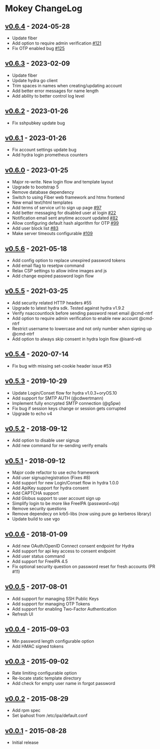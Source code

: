 # Mokey ChangeLog

## [v0.6.4] - 2024-05-28

- Update fiber
- Add option to require admin verification [#121](https://github.com/ubccr/mokey/issues/121)
- Fix OTP enabled bug [#125](https://github.com/ubccr/mokey/issues/125)

## [v0.6.3] - 2023-02-09

- Update fiber
- Update hydra go client
- Trim spaces in names when creating/updating account
- Add better error messages for name length
- Add ability to better control log level

## [v0.6.2] - 2023-01-26

- Fix sshpubkey update bug

## [v0.6.1] - 2023-01-26

- Fix account settings update bug
- Add hydra login prometheus counters

## [v0.6.0] - 2023-01-25

- Major re-write. New login flow and template layout
- Upgrade to bootstrap 5
- Remove database dependency
- Switch to using Fiber web framework and htmx frontend
- New email text/html templates
- Add terms of service url to sign up page [#97](https://github.com/ubccr/mokey/issues/97)
- Add better messaging for disabled user at login [#22](https://github.com/ubccr/mokey/issues/22)
- Notification email sent anytime account updated [#82](https://github.com/ubccr/mokey/issues/82)
- Allow configuring default hash algorithm for OTP [#99](https://github.com/ubccr/mokey/issues/99)
- Add user block list [#83](https://github.com/ubccr/mokey/issues/83)
- Make server timeouts configurable [#109](https://github.com/ubccr/mokey/issues/109)

## [v0.5.6] - 2021-05-18

- Add config option to replace unexpired password tokens
- Add email flag to resetpw command
- Relax CSP settings to allow inline images and js
- Add change expired password login flow

## [v0.5.5] - 2021-03-25

- Add security related HTTP headers #55
- Upgrade to latest hydra sdk. Tested against hydra v1.9.2
- Verify nsaccountlock before sending password reset email @cmd-ntrf
- Add option to require admin verification to enable new account @cmd-ntrf
- Restrict username to lowercase and not only number when signing up @cmd-ntrf
- Add option to always skip consent in hydra login flow @isard-vdi

## [v0.5.4] - 2020-07-14

- Fix bug with missing set-cookie header issue #53

## [v0.5.3] - 2019-10-29

- Update Login/Conset flow for hydra v1.0.3+oryOS.10
- Add support for SMTP AUTH (@cdwertmann)
- Implement fully encrypted SMTP connection (@g5pw)
- Fix bug if session keys change or session gets corrupted
- Upgrade to echo v4

## [v0.5.2] - 2018-09-12

- Add option to disable user signup
- Add new command for re-sending verify emails

## [v0.5.1] - 2018-09-12

- Major code refactor to use echo framework
- Add user signup/registration (Fixes #8)
- Add support for new Login/Conset flow in hydra 1.0.0
- Add ApiKey support for hydra consent
- Add CAPTCHA support
- Add Globus support to user account sign up
- Simplify login to be more like FreeIPA (password+otp)
- Remove security questions
- Remove dependecy on krb5-libs (now using pure go kerberos library)
- Update build to use vgo

## [v0.0.6] - 2018-01-09

- Add new OAuth/OpenID Connect consent endpoint for Hydra
- Add support for api key access to consent endpoint
- Add user status command
- Add support for FreeIPA 4.5
- Fix optional security question on password reset for fresh accounts (PR #11)

## [v0.0.5] - 2017-08-01

- Add support for managing SSH Public Keys
- Add support for managing OTP Tokens
- Add support for enabling Two-Factor Authentication
- Refresh UI

## [v0.0.4] - 2015-09-03

- Min password length configurable option
- Add HMAC signed tokens

## [v0.0.3] - 2015-09-02

- Rate limiting configurable option
- Re-locate static template directory
- Add check for empty user name in forgot password

## [v0.0.2] - 2015-08-29

- Add rpm spec
- Set ipahost from /etc/ipa/default.conf

## [v0.0.1] - 2015-08-28

- Initial release

[v0.0.1]: https://github.com/ubccr/mokey/releases/tag/v0.0.1
[v0.0.2]: https://github.com/ubccr/mokey/releases/tag/v0.0.2
[v0.0.3]: https://github.com/ubccr/mokey/releases/tag/v0.0.3
[v0.0.4]: https://github.com/ubccr/mokey/releases/tag/v0.0.4
[v0.0.5]: https://github.com/ubccr/mokey/releases/tag/v0.0.5
[v0.0.6]: https://github.com/ubccr/mokey/releases/tag/v0.0.6
[v0.5.1]: https://github.com/ubccr/mokey/releases/tag/v0.5.1
[v0.5.2]: https://github.com/ubccr/mokey/releases/tag/v0.5.2
[v0.5.3]: https://github.com/ubccr/mokey/releases/tag/v0.5.3
[v0.5.4]: https://github.com/ubccr/mokey/releases/tag/v0.5.4
[v0.5.5]: https://github.com/ubccr/mokey/releases/tag/v0.5.5
[v0.5.6]: https://github.com/ubccr/mokey/releases/tag/v0.5.6
[v0.6.0]: https://github.com/ubccr/mokey/releases/tag/v0.6.0
[v0.6.1]: https://github.com/ubccr/mokey/releases/tag/v0.6.1
[v0.6.2]: https://github.com/ubccr/mokey/releases/tag/v0.6.2
[v0.6.3]: https://github.com/ubccr/mokey/releases/tag/v0.6.3
[v0.6.4]: https://github.com/ubccr/mokey/releases/tag/v0.6.4
